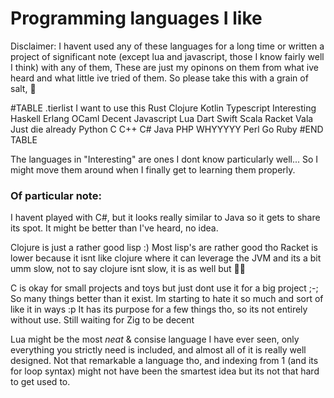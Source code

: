 # Programming languages I like
Disclaimer: I havent used any of these languages for a long time or written a project of significant note
(except lua and javascript, those I know fairly well I think)
with any of them, These are just my opinons on them from what ive heard and what little ive tried of them.
So please take this with a grain of salt, 🧂  

#TABLE	.tierlist
I want to use this	Rust	Clojure	Kotlin	Typescript
Interesting		 	Haskell	Erlang	OCaml
Decent			 	Javascript	Lua	Dart	Swift	Scala	Racket	Vala
Just die already 	Python	C	C++	C#	Java	PHP
WHYYYYY			 	Perl	Go	Ruby
#END TABLE

The languages in "Interesting" are ones I dont know particularly well...
So I might move them around when I finally get to learning them properly.

### Of particular note:

I havent played with C#, but it looks really similar to Java so it gets to share its spot.
It might be better than I've heard, no idea.

Clojure is just a rather good lisp :)
Most lisp's are rather good tho
Racket is lower because it isnt like clojure where it can leverage the JVM and its a bit umm slow, not to say clojure isnt slow, it is as well but 🤷‍♂️

C is okay for small projects and toys but just dont use it for a big project ;-;
So many things better than it exist.
Im starting to hate it so much and sort of like it in ways :p
It has its purpose for a few things tho, so its not entirely without use.
Still waiting for Zig to be decent

Lua might be the most *neat* & consise language I have ever seen, only everything you strictly need is
included, and almost all of it is really well designed. Not that remarkable a language tho,
and indexing from 1 (and its for loop syntax) might not have been the smartest idea but its not that hard to get used to.
